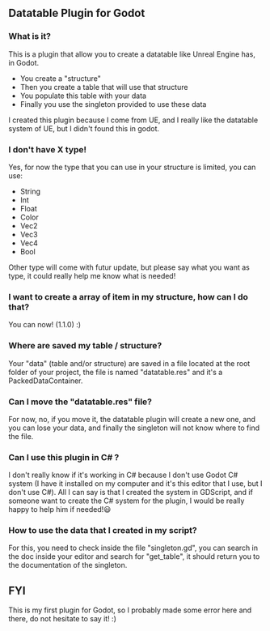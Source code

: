 ## Datatable Plugin for Godot
### What is it?
This is a plugin that allow you to create a datatable like Unreal Engine has, in Godot.
- You create a "structure"
- Then you create a table that will use that structure
- You populate this table with your data
- Finally you use the singleton provided to use these data

I created this plugin because I come from UE, and I really like the datatable system of UE, but I didn't found this in godot.

### I don't have X type!
Yes, for now the type that you can use in your structure is limited, you can use:
- String
- Int
- Float
- Color
- Vec2
- Vec3
- Vec4
- Bool

Other type will come with futur update, but please say what you want as type, it could really help me know what is needed!

### I want to create a array of item in my structure, how can I do that?
You can now! (1.1.0) :)

### Where are saved my table / structure?
Your "data" (table and/or structure) are saved in a file located at the root folder of your project, the file is named "datatable.res" and it's a PackedDataContainer.

### Can I move the "datatable.res" file?
For now, no, if you move it, the datatable plugin will create a new one, and you can lose your data, and finally the singleton will not know where to find the file.

### Can I use this plugin in C# ?
I don't really know if it's working in C# because I don't use Godot C# system (I have it installed on my computer and it's this editor that I use, but I don't use C#). All I can say is that I created the system in GDScript, and if someone want to create the C# system for the plugin, I would be really happy to help him if needed!😃

### How to use the data that I created in my script?
For this, you need to check inside the file "singleton.gd", you can search in the doc inside your editor and search for "get_table", it should return you to the documentation of the singleton.

## FYI
This is my first plugin for Godot, so I probably made some error here and there, do not hesitate to say it! :)
